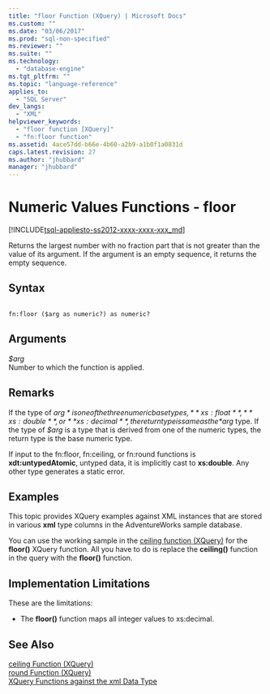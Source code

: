 ```yaml
---
title: "floor Function (XQuery) | Microsoft Docs"
ms.custom: ""
ms.date: "03/06/2017"
ms.prod: "sql-non-specified"
ms.reviewer: ""
ms.suite: ""
ms.technology: 
  - "database-engine"
ms.tgt_pltfrm: ""
ms.topic: "language-reference"
applies_to: 
  - "SQL Server"
dev_langs: 
  - "XML"
helpviewer_keywords: 
  - "floor function [XQuery]"
  - "fn:floor function"
ms.assetid: 4ace57dd-b66e-4b60-a2b9-a1b0f1a0831d
caps.latest.revision: 27
ms.author: "jhubbard"
manager: "jhubbard"
---
```

# Numeric Values Functions - floor
[!INCLUDE[tsql-appliesto-ss2012-xxxx-xxxx-xxx_md](../a9retired/includes/tsql-appliesto-ss2012-xxxx-xxxx-xxx-md.md)]

  Returns the largest number with no fraction part that is not greater than the value of its argument. If the argument is an empty sequence, it returns the empty sequence.  
  
## Syntax  
  
```  
  
fn:floor ($arg as numeric?) as numeric?  
```  
  
## Arguments  
 *$arg*  
 Number to which the function is applied.  
  
## Remarks  
 If the type of *$arg* is one of the three numeric base types, **xs:float**, **xs:double**, or **xs:decimal**, the return type is same as the *$arg* type. If the type of *$arg* is a type that is derived from one of the numeric types, the return type is the base numeric type.  
  
 If input to the fn:floor, fn:ceiling, or fn:round functions is **xdt:untypedAtomic**, untyped data, it is implicitly cast to **xs:double**. Any other type generates a static error.  
  
## Examples  
 This topic provides XQuery examples against XML instances that are stored in various **xml** type columns in the AdventureWorks sample database.  
  
 You can use the working sample in the [ceiling function (XQuery)](../xquery/numeric-values-functions-ceiling.md) for the **floor()** XQuery function. All you have to do is replace the **ceiling()** function in the query with the **floor()** function.  
  
## Implementation Limitations  
 These are the limitations:  
  
-   The **floor()** function maps all integer values to xs:decimal.  
  
## See Also  
 [ceiling Function &#40;XQuery&#41;](../xquery/numeric-values-functions-ceiling.md)   
 [round Function &#40;XQuery&#41;](../xquery/numeric-values-functions-round.md)   
 [XQuery Functions against the xml Data Type](../xquery/xquery-functions-against-the-xml-data-type.md)  
  
  